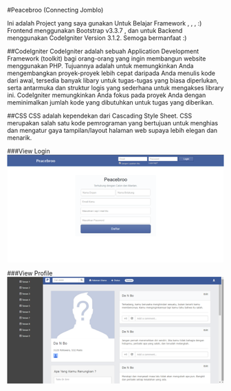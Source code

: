 #Peacebroo (Connecting Jomblo)

Ini adalah Project yang saya gunakan Untuk Belajar Framework , , , :)
Frontend menggunakan Bootstrap v3.3.7 , dan untuk Backend menggunakan CodeIgniter Version 3.1.2.
Semoga bermanfaat :)

##CodeIgniter
CodeIgniter adalah sebuah Application Development Framework (toolkit) bagi orang-orang yang ingin membangun website menggunakan PHP. Tujuannya adalah untuk memungkinkan Anda mengembangkan proyek-proyek lebih cepat daripada Anda menulis kode dari awal, tersedia banyak libary untuk tugas-tugas yang biasa diperlukan, serta antarmuka dan struktur logis yang sederhana untuk mengakses library ini. CodeIgniter memungkinkan Anda fokus pada proyek Anda dengan meminimalkan jumlah kode yang dibutuhkan untuk tugas yang diberikan.

##CSS
CSS adalah kependekan dari Cascading Style Sheet. CSS merupakan salah satu kode pemrograman yang bertujuan untuk menghias dan mengatur gaya tampilan/layout halaman web supaya lebih elegan dan menarik.

###View Login
![login](https://github.com/Danboru/Peacebroo/blob/master/assets/images/ss1.png?raw=true)

###View Profile
![profil](https://github.com/Danboru/Peacebroo/blob/master/assets/images/ss2.png?raw=true)
